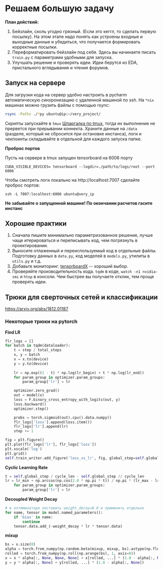 # Решаем большую задачу

**План действий:**

1. Бейзлайн, сколь угодно грязный. (Если это кеггл, то сделать первую посылку). На этом этапе надо понять как устроены входные и выходные данные и убедиться, что получается формировать корректные посылки.
2. Переформатировать бейзлайн под себя. Здесь вы начинаете писать `train.py` с параметрами удобными для запуска.
3. Улучшать решение и проверять идеи. Идеи берутся из EDA, пристального вглядывания и чтения форумов.


## Запуск на сервере

Для загрузки кода на сервер удобно настроить в pycharm автоматическую синхронизацию с удаленной машиной по ssh. 
На `*nix` машинах можно грузить файлы с помощью rsync:
```bash
rsync -Pathz ./*py ubuntu@ip:~/very_project/
```

Скрипты запускайте в `tmux` [Шпаргалка по tmux](https://habr.com/ru/post/126996/), тогда их выполнение не прервется при прерывании коннекта.
Храните данные на `/data` (разделе, который не сбросится при остановке инстанса), логи и чекпоинты складывайте в отдельной для каждого запуска папке.

**Проброс портов**

Пусть на сервере в tmux запущен tensorboard на 6006 порту
```
CUDA_VISIBLE_DEVICES= tensorboard --logdir=./path/to/logs/root --port 6006
```
Чтобы смотреть логи локально на http://localhost:7007 сделайте проброс портов:
```
ssh -L 7007:localhost:6006 ubuntu@very_ip
```



**Не забывайте о запущенной машине! По окончании расчетов гасите инстанс**


## Хорошие практики

1. Сначала пишите минимально параметризованное решение, лучше чаще итерироваться и переписывать код, чем погрязнуть в проектировании.
2. Выносите отлаженный и переиспользуемый код в отдельные файлы. Подготовку данных в `data.py`, код моделей в `models.py`, утилиты в `utils.py` и т.д.
3. Добавьте мониторинг. [tensorboardX](https://github.com/lanpa/tensorboardX) -- хороший выбор.
4. Проверяйте производительность кода. `tqdm` в коде, `watch -n1 nvidia-smi` и `htop` в консоли. Чем быстрее вы получаете отклик, тем проще проверять идеи.



## Трюки для сверточных сетей и классификации

https://arxiv.org/abs/1812.01187




### Некоторые трюки на pytorch

**Find LR**
```python
flr_logs = []
for batch in tqdm(dataloader):
    t = step / total_steps
    x, y = batch
    x = x.to(device)
    y = y.to(device)
    
    lr = np.exp((1 - t) * np.log(lr_begin) + t * np.log(lr_end))
    for param_group in optimizer.param_groups:
        param_group['lr'] = lr

    optimizer.zero_grad()
    out = model(x)
    loss = F.binary_cross_entropy_with_logits(out, y)
    loss.backward()
    optimizer.step()

    probs = torch.sigmoid(out).cpu().data.numpy()
    flr_logs['loss'].append(loss.item())
    flr_logs['lr'].append(lr)
    step += 1

fig = plt.figure()
plt.plot(flr_logs['lr'], flr_logs['loss'])
plt.xscale('log')
plt.grid()
self.train_writer.add_figure('loss_vs_lr', fig, global_step=self.global_step)
```


**Cyclic Learning Rate**

```python
t = self.global_step / cycle_len - self.global_step // cycle_len
lr = lr_min + np.arccos(np.cos(2.0 * np.pi * t)) / np.pi * (lr_max - lr_min)
    for param_group in optimizer.param_groups:
        param_group['lr'] = lr
```

**Decoupled Weight Decay**
```python
# в оптимизаторе поставить weight_decay=0.0 и применить отдельно
for name, tensor in model.named_parameters():
    if 'bias' in name:
        continue
    tensor.data.add_(-weight_decay * lr * tensor.data)
```

**mixup**
```python
bs = x.size(0)
alpha = torch.from_numpy(np.random.beta(mixup, mixup, bs).astype(np.float32)).to(device)
rolled = torch.from_numpy(np.roll(np.arange(bs), 1, axis=0))
x = x * alpha[:, None, None, None] + x[rolled, ...] * (1.0 - alpha[:, None, None, None])
y = y * alpha[:, None] + y[rolled, ...] * (1.0 - alpha[:, None])
```

